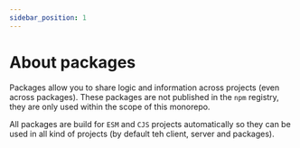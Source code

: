 ```yaml
---
sidebar_position: 1
---
```


# About packages

Packages allow you to share logic and information across projects (even across packages). These packages are not published in the `npm` registry, they are only used within the scope of this monorepo.

All packages are build for `ESM` and `CJS` projects automatically so they can be used in all kind of projects (by default teh client, server and packages).
